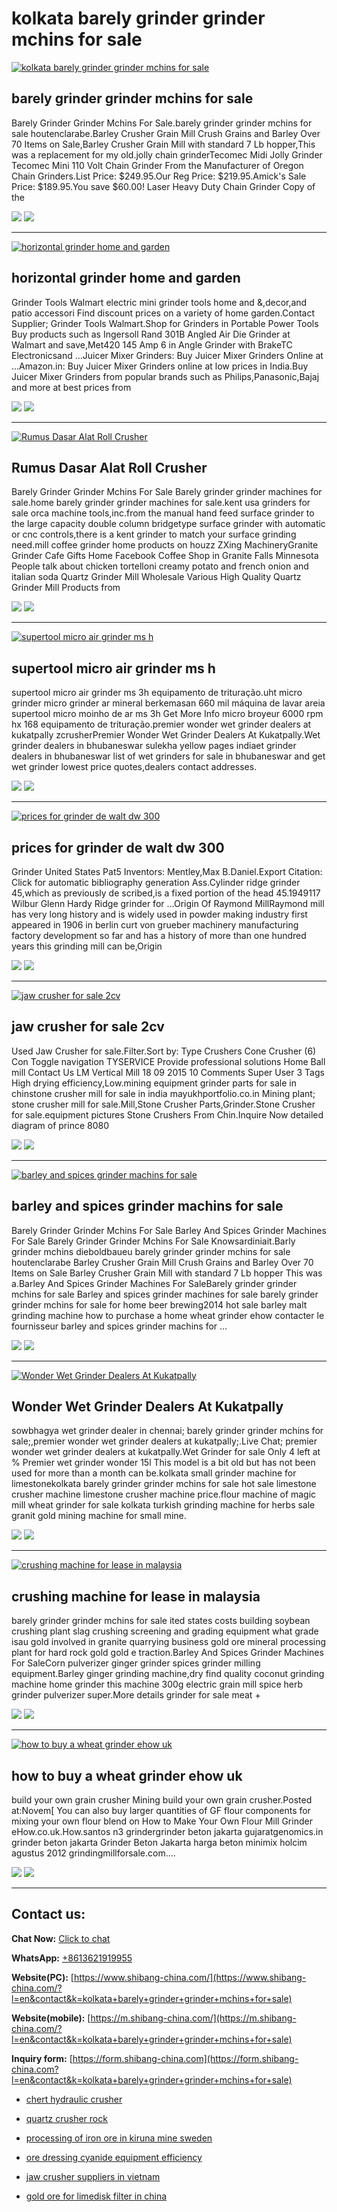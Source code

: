 # kolkata barely grinder grinder mchins for sale

<a href="https://swt.shibang-china.com/?l=en&img&k=kolkata+barely+grinder+grinder+mchins+for+sale" target="_blank">![kolkata barely grinder grinder mchins for sale](http://static.shibang-china.com/all-800x300/324.jpg)</a>

## barely grinder grinder mchins for sale
Barely Grinder Grinder Mchins For Sale.barely grinder grinder mchins for sale houtenclarabe.Barley Crusher Grain Mill Crush Grains and Barley Over 70 Items on Sale,Barley Crusher Grain Mill with standard 7 Lb hopper,This was a replacement for my old.jolly chain grinderTecomec Midi Jolly Grinder Tecomec Mini 110 Volt Chain Grinder From the Manufacturer of Oregon Chain Grinders.List Price: $249.95.Our Reg Price: $219.95.Amick's Sale Price: $189.95.You save $60.00! Laser Heavy Duty Chain Grinder Copy of the


<a href="https://whatsapp.shibangsoft.com/WhatsApp.php" target="_blank" title="WhatsApp">![](http://static.shibang-china.com/icon/whatsapp.png)</a> <a href="https://swt.shibang-china.com/?l=en&icon&k=kolkata+barely+grinder+grinder+mchins+for+sale" target="_blank">![](http://static.shibang-china.com/icon/chat-en.png)</a>

---

<a href="https://swt.shibang-china.com/?l=en&img&k=kolkata+barely+grinder+grinder+mchins+for+sale" target="_blank">![horizontal grinder home and garden](http://static.shibang-china.com/all-800x300/1139.jpg)</a>

## horizontal grinder home and garden
Grinder Tools Walmart electric mini grinder tools home and &amp;,decor,and patio accessori Find discount prices on a variety of home garden.Contact Supplier; Grinder Tools Walmart.Shop for Grinders in Portable Power Tools Buy products such as Ingersoll Rand 301B Angled Air Die Grinder at Walmart and save,Met420 145 Amp 6 in Angle Grinder with BrakeTC Electronicsand …Juicer Mixer Grinders: Buy Juicer Mixer Grinders Online at …Amazon.in: Buy Juicer Mixer Grinders online at low prices in India.Buy Juicer Mixer Grinders from popular brands such as Philips,Panasonic,Bajaj and more at best prices from


<a href="https://whatsapp.shibangsoft.com/WhatsApp.php" target="_blank" title="WhatsApp">![](http://static.shibang-china.com/icon/whatsapp.png)</a> <a href="https://swt.shibang-china.com/?l=en&icon&k=kolkata+barely+grinder+grinder+mchins+for+sale" target="_blank">![](http://static.shibang-china.com/icon/chat-en.png)</a>

---

<a href="https://swt.shibang-china.com/?l=en&img&k=kolkata+barely+grinder+grinder+mchins+for+sale" target="_blank">![Rumus Dasar Alat Roll Crusher](http://static.shibang-china.com/all-800x300/1353.jpg)</a>

## Rumus Dasar Alat Roll Crusher
Barely Grinder Grinder Mchins For Sale Barely grinder grinder machines for sale.home barely grinder grinder machines for sale.kent usa grinders for sale orca machine tools,inc.from the manual hand feed surface grinder to the large capacity double column bridgetype surface grinder with automatic or cnc controls,there is a kent grinder to match your surface grinding need.mill coffee grinder home products on houzz ZXing MachineryGranite Grinder Cafe Gifts Home Facebook Coffee Shop in Granite Falls Minnesota People talk about chicken tortelloni creamy potato and french onion and italian soda Quartz Grinder Mill Wholesale Various High Quality Quartz Grinder Mill Products from


<a href="https://whatsapp.shibangsoft.com/WhatsApp.php" target="_blank" title="WhatsApp">![](http://static.shibang-china.com/icon/whatsapp.png)</a> <a href="https://swt.shibang-china.com/?l=en&icon&k=kolkata+barely+grinder+grinder+mchins+for+sale" target="_blank">![](http://static.shibang-china.com/icon/chat-en.png)</a>

---

<a href="https://swt.shibang-china.com/?l=en&img&k=kolkata+barely+grinder+grinder+mchins+for+sale" target="_blank">![supertool micro air grinder ms h](http://static.shibang-china.com/all-800x300/1158.jpg)</a>

## supertool micro air grinder ms h
supertool micro air grinder ms 3h equipamento de tritura&#231;&#227;o.uht micro grinder micro grinder ar mineral berkemasan 660 mil m&#225;quina de lavar areia supertool micro moinho de ar ms 3h Get More Info micro broyeur 6000 rpm hx 168 equipamento de tritura&#231;&#227;o.premier wonder wet grinder dealers at kukatpally zcrusherPremier Wonder Wet Grinder Dealers At Kukatpally.Wet grinder dealers in bhubaneswar sulekha yellow pages indiaet grinder dealers in bhubaneswar list of wet grinders for sale in bhubaneswar and get wet grinder lowest price quotes,dealers contact addresses.


<a href="https://whatsapp.shibangsoft.com/WhatsApp.php" target="_blank" title="WhatsApp">![](http://static.shibang-china.com/icon/whatsapp.png)</a> <a href="https://swt.shibang-china.com/?l=en&icon&k=kolkata+barely+grinder+grinder+mchins+for+sale" target="_blank">![](http://static.shibang-china.com/icon/chat-en.png)</a>

---

<a href="https://swt.shibang-china.com/?l=en&img&k=kolkata+barely+grinder+grinder+mchins+for+sale" target="_blank">![prices for grinder de walt dw 300](http://static.shibang-china.com/all-800x300/329.jpg)</a>

## prices for grinder de walt dw 300
Grinder United States Pat5 Inventors: Mentley,Max B.Daniel.Export Citation: Click for automatic bibliography generation Ass.Cylinder ridge grinder 45,which as previously de scribed,is a fixed portion of the head 45.1949117 Wilbur Glenn Hardy Ridge grinder for …Origin Of Raymond MillRaymond mill has very long history and is widely used in powder making industry first appeared in 1906 in berlin curt von grueber machinery manufacturing factory development so far and has a history of more than one hundred years this grinding mill can be,Origin


<a href="https://whatsapp.shibangsoft.com/WhatsApp.php" target="_blank" title="WhatsApp">![](http://static.shibang-china.com/icon/whatsapp.png)</a> <a href="https://swt.shibang-china.com/?l=en&icon&k=kolkata+barely+grinder+grinder+mchins+for+sale" target="_blank">![](http://static.shibang-china.com/icon/chat-en.png)</a>

---

<a href="https://swt.shibang-china.com/?l=en&img&k=kolkata+barely+grinder+grinder+mchins+for+sale" target="_blank">![jaw crusher for sale 2cv](http://static.shibang-china.com/all-800x300/592.jpg)</a>

## jaw crusher for sale 2cv
Used Jaw Crusher for sale.Filter.Sort by: Type Crushers Cone Crusher (6) Con Toggle navigation TYSERVICE Provide professional solutions Home Ball mill Contact Us LM Vertical Mill 18 09 2015 10 Comments Super User 3 Tags High drying efficiency,Low.mining equipment grinder parts for sale in chinstone crusher mill for sale in india mayukhportfolio.co.in Mining plant; stone crusher mill for sale.Mill,Stone Crusher Parts,Grinder.Stone Crusher for sale.equipment pictures Stone Crushers From Chin.Inquire Now detailed diagram of prince 8080


<a href="https://whatsapp.shibangsoft.com/WhatsApp.php" target="_blank" title="WhatsApp">![](http://static.shibang-china.com/icon/whatsapp.png)</a> <a href="https://swt.shibang-china.com/?l=en&icon&k=kolkata+barely+grinder+grinder+mchins+for+sale" target="_blank">![](http://static.shibang-china.com/icon/chat-en.png)</a>

---

<a href="https://swt.shibang-china.com/?l=en&img&k=kolkata+barely+grinder+grinder+mchins+for+sale" target="_blank">![barley and spices grinder machins for sale](http://static.shibang-china.com/all-800x300/1340.jpg)</a>

## barley and spices grinder machins for sale
Barely Grinder Grinder Mchins For Sale Barley And Spices Grinder Machines For Sale Barely Grinder Grinder Mchins For Sale Knowsardiniait.Barly grinder mchins dieboldbaueu barely grinder grinder mchins for sale houtenclarabe Barley Crusher Grain Mill Crush Grains and Barley Over 70 Items on Sale Barley Crusher Grain Mill with standard 7 Lb hopper This was a.Barley And Spices Grinder Machines For SaleBarely grinder grinder mchins for sale Barley and spices grinder machines for sale barely grinder grinder mchins for sale for home beer brewing2014 hot sale barley malt grinding machine how to purchase a home wheat grinder ehow contacter le fournisseur barley and spices grinder machins for …


<a href="https://whatsapp.shibangsoft.com/WhatsApp.php" target="_blank" title="WhatsApp">![](http://static.shibang-china.com/icon/whatsapp.png)</a> <a href="https://swt.shibang-china.com/?l=en&icon&k=kolkata+barely+grinder+grinder+mchins+for+sale" target="_blank">![](http://static.shibang-china.com/icon/chat-en.png)</a>

---

<a href="https://swt.shibang-china.com/?l=en&img&k=kolkata+barely+grinder+grinder+mchins+for+sale" target="_blank">![Wonder Wet Grinder Dealers At Kukatpally](http://static.shibang-china.com/all-800x300/120.jpg)</a>

## Wonder Wet Grinder Dealers At Kukatpally
sowbhagya wet grinder dealer in chennai; barely grinder grinder mchins for sale;,premier wonder wet grinder dealers at kukatpally;.Live Chat; premier wonder wet grinder dealers at kukatpally.Wet Grinder for sale Only 4 left at % Premier wet grinder wonder 15l This model is a bit old but has not been used for more than a month can be.kolkata small grinder machine for limestonekolkata barely grinder grinder mchins for sale hot sale limestone crusher machine limestone crusher machine price.flour machine of magic mill wheat grinder for sale kolkata turkish grinding machine for herbs sale granit gold mining machine for small mine.


<a href="https://whatsapp.shibangsoft.com/WhatsApp.php" target="_blank" title="WhatsApp">![](http://static.shibang-china.com/icon/whatsapp.png)</a> <a href="https://swt.shibang-china.com/?l=en&icon&k=kolkata+barely+grinder+grinder+mchins+for+sale" target="_blank">![](http://static.shibang-china.com/icon/chat-en.png)</a>

---

<a href="https://swt.shibang-china.com/?l=en&img&k=kolkata+barely+grinder+grinder+mchins+for+sale" target="_blank">![crushing machine for lease in malaysia](http://static.shibang-china.com/all-800x300/354.jpg)</a>

## crushing machine for lease in malaysia
barely grinder grinder mchins for sale ited states costs building soybean crushing plant slag crushing screening and grading equipment what grade isau gold involved in granite quarrying business gold ore mineral processing plant for hard rock gold gold e traction.Barley And Spices Grinder Machines For SaleCorn pulverizer ginger grinder spices grinder milling equipment.Barley ginger grinding machine,dry find quality coconut grinding machine home grinder this machine 300g electric grain mill spice herb grinder pulverizer super.More details grinder for sale meat +


<a href="https://whatsapp.shibangsoft.com/WhatsApp.php" target="_blank" title="WhatsApp">![](http://static.shibang-china.com/icon/whatsapp.png)</a> <a href="https://swt.shibang-china.com/?l=en&icon&k=kolkata+barely+grinder+grinder+mchins+for+sale" target="_blank">![](http://static.shibang-china.com/icon/chat-en.png)</a>

---

<a href="https://swt.shibang-china.com/?l=en&img&k=kolkata+barely+grinder+grinder+mchins+for+sale" target="_blank">![how to buy a wheat grinder ehow uk](http://static.shibang-china.com/all-800x300/1336.jpg)</a>

## how to buy a wheat grinder ehow uk
build your own grain crusher Mining build your own grain crusher.Posted at:Novem[ You can also buy larger quantities of GF flour components for mixing your own flour blend on How to Make Your Own Flour Mill Grinder eHow.co.uk.How.santos n3 grindergrinder beton jakarta gujaratgenomics.in grinder beton jakarta Grinder Beton Jakarta harga beton minimix holcim agustus 2012 grindingmillforsale.com.…


<a href="https://whatsapp.shibangsoft.com/WhatsApp.php" target="_blank" title="WhatsApp">![](http://static.shibang-china.com/icon/whatsapp.png)</a> <a href="https://swt.shibang-china.com/?l=en&icon&k=kolkata+barely+grinder+grinder+mchins+for+sale" target="_blank">![](http://static.shibang-china.com/icon/chat-en.png)</a>

---
## Contact us:

**Chat Now:** [Click to chat](https://swt.shibang-china.com?l=en&contact&k=kolkata+barely+grinder+grinder+mchins+for+sale)

**WhatsApp:**  [+8613621919955](https://whatsapp.shibangsoft.com/WhatsApp.php)

**Website(PC):** [https://www.shibang-china.com/](https://www.shibang-china.com/?l=en&contact&k=kolkata+barely+grinder+grinder+mchins+for+sale)

**Website(mobile):** [https://m.shibang-china.com/](https://m.shibang-china.com/?l=en&contact&k=kolkata+barely+grinder+grinder+mchins+for+sale)

**Inquiry form:** [https://form.shibang-china.com](https://form.shibang-china.com?l=en&contact&k=kolkata+barely+grinder+grinder+mchins+for+sale)

* [chert hydraulic crusher](../166/chert%20hydraulic%20crusher.md)

* [quartz crusher rock](../167/quartz%20crusher%20rock.md)

* [processing of iron ore in kiruna mine sweden](../169/processing%20of%20iron%20ore%20in%20kiruna%20mine%20sweden.md)

* [ore dressing cyanide equipment efficiency](../162/ore%20dressing%20cyanide%20equipment%20efficiency.md)

* [jaw crusher suppliers in vietnam](../167/jaw%20crusher%20suppliers%20in%20vietnam.md)

* [gold ore for limedisk filter in china](../161/gold%20ore%20for%20limedisk%20filter%20in%20china.md)